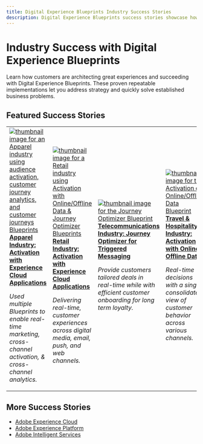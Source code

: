 ```yaml
---
title: Digital Experience Blueprints Industry Success Stories
description: Digital Experience Blueprints success stories showcase how various industries are realizing business value using Adobe Experience Cloud Applications, powered by Adobe Experience Platform.
---
```


# Industry Success with Digital Experience Blueprints

Learn how customers are architecting great experiences and succeeding with Digital Experience Blueprints. These proven repeatable implementations let you address strategy and quickly solve established business problems. 

## Featured Success Stories

<table style="table-layout:fixed">
<tr>
  <td>
    <a href="https://experienceleague.adobe.com/docs/blueprints-learn/architecture/audience-activation/platform-and-applications.html?lang=en"><img alt="thumbnail image for an Apparel industry using audience activation, customer journey analytics, and customer journeys Blueprints" src="https://experienceleague.adobe.com/docs/blueprints-learn/assets/aep+apps_vertical.svg?lang=en"/></a>
    <div><a href="https://experienceleague.adobe.com/docs/blueprints-learn/architecture/audience-activation/platform-and-applications.html?lang=en"><strong>Apparel Industry: Activation with Experience Cloud Applications </strong></a></div>
    <p><em>Used multiple Blueprints to enable real-time marketing, cross-channel activation, & cross-channel analytics.</em></p>
  </td>
  <td>
    <a href="https://experienceleague.adobe.com/docs/blueprints-learn/architecture/customer-journeys/journey-optimizer.html?lang=en"><img alt="thumbnail image for a Retail industry using Activation with Online/Offline Data & Journey Optimizer Blueprints" src="https://experienceleague.adobe.com/docs/blueprints-learn/assets/aep+apps_vertical.svg?lang=en"/></a>
    <div><a href="https://experienceleague.adobe.com/docs/blueprints-learn/architecture/customer-journeys/journey-optimizer.html?lang=en"><strong>Retail Industry: Activation with Experience Cloud Applications </strong></a></div>
    <p><em>Delivering real-time, customer experiences across digital media, email, push, and web channels.</em></p>
  </td>
  <td>
    <a href="https://experienceleague.adobe.com/docs/blueprints-learn/architecture/customer-journeys/journey-optimizer.html?lang=en"><img alt="thumbnail image for the Journey Optimizer Blueprint" src="https://experienceleague.adobe.com/docs/blueprints-learn/assets/journey-optimizer.png?lang=en" /></a>
    <div><a href="https://experienceleague.adobe.com/docs/blueprints-learn/architecture/customer-journeys/journey-optimizer.html?lang=en"><strong>Telecommunications Industry: Journey Optimizer for Triggered Messaging</strong></a></div>
    <p><em>Provide customers tailored deals in real-time while with efficient customer onboarding for long term loyalty.</em></p>
  </td>
  <td>
    <a href="https://experienceleague.adobe.com/docs/blueprints-learn/architecture/audience-activation/online-offline.html?lang=en"><img alt="thumbnail image for the Activation of Online/Offline Data Blueprint" src="https://experienceleague.adobe.com/docs/blueprints-learn/assets/online_offline_activation.svg" /></a>
    <div><a href="https://experienceleague.adobe.com/docs/blueprints-learn/architecture/audience-activation/online-offline.html?lang=en"><strong>Travel & Hospitality Industry: Activation with Online & Offline Data</strong></a></div>
    <p><em>Real-time decisions with a single consolidated view of customer behavior across various channels.</em></p>
  </td>
</tr>
</table>

## More Success Stories 

* <a href="https://business.adobe.com/customer-success-stories/index.html?Products+%26+Services=Experience">Adobe Experience Cloud</a>
* <a href="https://business.adobe.com/customer-success-stories/index.html?Products+%26+Services=Experience+Platform">Adobe Experience Platform</a>
* <a href="https://business.adobe.com/customer-success-stories/index.html?Products+%26+Services=Intelligent+Services">Adobe Intelligent Services</a>


